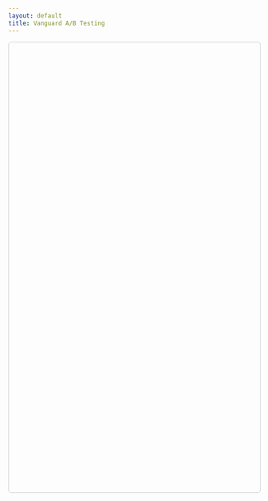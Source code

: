 ```yaml
---
layout: default
title: Vanguard A/B Testing
---
```


<iframe 
  src="" 
  width="100%" 
  height="900px" 
  frameborder="0"
  style="border: 1px solid #ccc; border-radius: 6px;">
</iframe>

